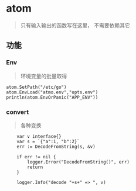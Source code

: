 # atom

> 只有输入输出的函数写在这里， 不需要依赖其它

## 功能

### Env

> 环境变量的批量取得

```golang
atom.SetPath("/etc/go")
atom.EnvLoad("atmo.env","opts.env")
println(atom.EnvOrPanic("APP_ENV"))
```

### convert 

> 各种变换

```golang
	var v interface{}
	var s = `{"a":1, "b":2}`
	err := DecodeFromString(s, &v)

	if err != nil {
		logger.Error("DecodeFromString()", err)
		return
	}

	logger.Info("decode "+s+" => ", v)
```

